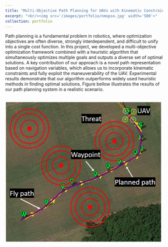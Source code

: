 ```yaml
---
title: "Multi-Objective Path Planning for UAVs with Kinematic Constraints"
excerpt: "<br/><img src='/images/portfolio/nmopso.jpg' width='500'>"
collection: portfolio
---
```


Path planning is a fundamental problem in robotics, where optimization objectives are often diverse, strongly interdependent, and difficult to unify into a single cost function. In this project, we developed a multi-objective optimization framework combined with a heuristic algorithm that simultaneously optimizes multiple goals and outputs a diverse set of optimal solutions. A key contribution of our approach is a novel path representation based on navigation variables, which allows us to incorporate kinematic constraints and fully exploit the maneuverability of the UAV. Experimental results demonstrate that our algorithm outperforms widely used heuristic methods in finding optimal solutions. Figure bellow illustrates the results of our path planning system in a realistic scenario. 

<br/><img src='/images/portfolio/nmopso.jpg' width='500'>